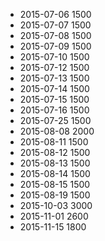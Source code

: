- 2015-07-06 1500
- 2015-07-07 1500
- 2015-07-08 1500
- 2015-07-09 1500
- 2015-07-10 1500
- 2015-07-12 1500
- 2015-07-13 1500
- 2015-07-14 1500
- 2015-07-15 1500
- 2015-07-16 1500
- 2015-07-25 1500
- 2015-08-08 2000
- 2015-08-11 1500
- 2015-08-12 1500
- 2015-08-13 1500
- 2015-08-14 1500
- 2015-08-15 1500
- 2015-08-19 1500
- 2015-10-03 3000
- 2015-11-01 2600
- 2015-11-15 1800
